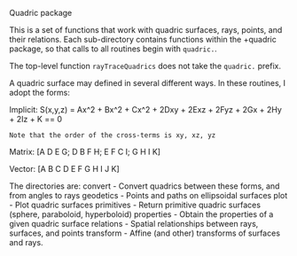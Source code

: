 Quadric package

This is a set of functions that work with quadric surfaces, rays, points, and their relations. Each sub-directory contains functions within the +quadric package, so that calls to all routines begin with `quadric.`.

The top-level function `rayTraceQuadrics` does not take the `quadric.` prefix.

A quadric surface may defined in several different ways. In these routines, I adopt the forms:

Implicit:
       S(x,y,z) =  Ax^2 + Bx^2 + Cx^2 + 
                     2Dxy + 2Exz + 2Fyz +
                     2Gx + 2Hy + 2Iz + K == 0

 	Note that the order of the cross-terms is xy, xz, yz

Matrix:
       [A D E G;
       D B F H;
       E F C I;
       G H I K]
       
Vector:
       [A B C D E F G H I J K]


The directories are:
convert       - Convert quadrics between these forms, and from angles to rays
geodetics     - Points and paths on ellipsoidal surfaces
plot		- Plot quadric surfaces
primitives	- Return primitive quadric surfaces (sphere, paraboloid, hyperboloid)
properties	- Obtain the properties of a given quadric surface
relations	- Spatial relationships between rays, surfaces, and points
transform	- Affine (and other) transforms of surfaces and rays.
